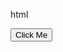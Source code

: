 html
<!DOCTYPE html>
<html lang="en">
<head>
  <meta charset="UTF-8">
  <meta name="viewport" content="width=device-width, initial-scale=1.0">
  <title>HPP Test Button Click</title>
</head>
<body>
  <button id="executeButton">Click Me</button>

  <script>
    document.getElementById('executeButton').addEventListener('click', function() {
      const script = document.createElement('script');

  // Use hosted-payments-ui@1.0.0 to apply exact widget version
  // Or hosted-payments-ui@1 to apply last version from specified version
  script.src = "https://cdn.aws.billingplatform.com/hosted-payments-ui@release/lib.js";

  document.body.append(script);
  script.onload = function () {
    HostedPayments.renderPaymentForm({
      /** Required parameters: */
     apiUrl: "https://sandbox.billingplatform.com/noonlight_dev/hostedPayments/1.0/",
      securityToken: "eyJhbGciOiJSUzI1NiJ9.eyJ0eXBlIjoiVVNFUiIsIm9yZ05hbWUiOiJub29ubGlnaHRfZGV2IiwiZW52aXJvbm1lbnRJZCI6IjA5NjYwMmFhLWEwMzMtNGRhZC04MTVkLTc1NDEwNWRiZjZmYyIsImlkZW50aXR5IjoiNDNERjExMkY5ODQxQkMxRjQxM0YiLCJzZXNzaW9uSWQiOiJQZlBXdXh4Uk1yU1hhdFN2SmJCUk5nbFVaRVBNd0xJRWRGc0xlUExzIiwidXNlcklkIjoiMTU2MDY5IiwidXNlcm5hbWUiOiJicC5hcGkudXNlciIsInR0bCI6MTUsInRva2VuVHlwZSI6IkFDQ0VTUyIsImlhdCI6MTczMzg2MDM5MywiZXhwIjoxNzMzODYxMjkzfQ.dULJd8rJGmEARxs9bZBjOlheqARlR008ucQhwcv4Z38iq4ppSJBPxpObcjjuPyNaNppd1_RzuSMdmwHSR8CC4WoNktpT7zNvSijLBAzf_nc28M332zMj7WCG4xbc74PMDxD0lzPd4ZWGefpZnoIaRj1LDU86j32YJHbkjAFolxBB2B16WlqYnLQl8lFJr6gU1tTWpM4a40pvG3dxD0pKawg5t-36atZGi1nLuzkBCZVT7eJdXryZcZDlG8_BEMmRsDdXV_Mv8vkJK0eL6thWHqjtGIKplPNck0P748u8x5IyETnQIgH1nR3xHA0i6eq_ZQb1i8RZrZm01rW7CsRSiw","refresh_token":"eyJhbGciOiJSUzI1NiJ9.eyJ0eXBlIjoiVVNFUiIsIm9yZ05hbWUiOiJub29ubGlnaHRfZGV2IiwiZW52aXJvbm1lbnRJZCI6IjA5NjYwMmFhLWEwMzMtNGRhZC04MTVkLTc1NDEwNWRiZjZmYyIsImlkZW50aXR5IjoiNDNERjExMkY5ODQxQkMxRjQxM0YiLCJzZXNzaW9uSWQiOiJQZlBXdXh4Uk1yU1hhdFN2SmJCUk5nbFVaRVBNd0xJRWRGc0xlUExzIiwidXNlcklkIjoiMTU2MDY5IiwidXNlcm5hbWUiOiJicC5hcGkudXNlciIsInR0bCI6MTUsInRva2VuVHlwZSI6IlJFRlJFU0giLCJpYXQiOjE3MzM4NjAzOTMsImV4cCI6MTczMzk0MzE5M30.tN2O3JY_WW0glVdaMCfFsXBob__xcD6LSqgg1D5FVAITLSN8JYeg59aq-GlZ13dhTWgQ7sNhji1lWjEA25_-bg33uzXc4Ky5Cno_zCA-BQyhFCiilSwJ3TzB0QK4zJaui8MD-39o4xEcLV6bixnMwZuBqzzUXs5QtP2i-fQwtgHgbC84HU6gi-ZHFqkKElcjY3cLNXcxS8XyYdv1--rNWSPCGVjpKNHqaDHmTXZmwZQdWg3ySYSk-vvEL29UicLdGYhFXZTWvNl7NuyI1RK5E1fnPHEc5N6SMr4ebg_R6niC_FAkOUr61JFfVJkuPAf6uHQYIOdsIRqql4_VmHqu8Q",
      
      apiUrl: "https://sandbox.billingplatform.com/noonlight_dev/hostedPayments/1.0/",
      // Specify css selector where you want to show payment widget
      targetSelector: 'body',

      // Specify payment amount
      amount: 100,

      // Specify environment ID
      environmentId: '096602aa-a033-4dad-815d-754105dbf6fc',

      // Specify billing profile ID
      billingProfileId: '1ba91f19-61f9-1c28-e063-ee043c0a3abe',

      // Specify gateway names
      paymentGateways: ['CreditCard', 'ACH'],

      /** Additional parameters: */
      // walletMode: true,
      // allowEditPrice: true,
    });
  };
})();
  </script>
</body>
</html>

